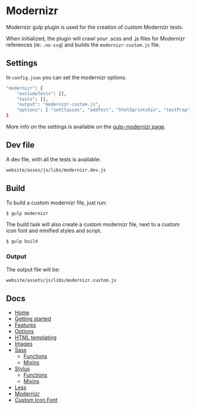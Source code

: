 # Modernizr

Modernizr gulp plugin is used for the creation of custom Modernizr tests.

When initialized, the plugin will crawl your .scss and .js files for Modernizr references (ie: `.no-svg`) and builds the `modernizr-custom.js` file.

## Settings

In `config.json` you can set the modernizr options.

```sh
"modernizr": {
	"excludeTests": [],
	"tests": [],
	"output": "modernizr-custom.js",
	"options": [ "setClasses", "addTest", "html5printshiv", "testProp", "fnBind" ]
}
```

More info on the settings is available on the [gulp-modernizr page](https://github.com/doctyper/gulp-modernizr).

## Dev file

A dev file, with all the tests is available:

```sh
website/asses/js/libs/modernizr.dev.js
```


## Build

To build a custom modernizr file, just run:

```sh
$ gulp modernizr
```
The build task will also create a custom modernizr file, next to a custom icon font and minified styles and script.

```sh
$ gulp build
```
### Output

The output file will be: 

```sh
website/assets/js/libs/modernizr.custom.js
```

## Docs

- [Home](/README.md)
- [Getting started](/docs/getting-started.md)
- [Features](/docs/features.md)
- [Options](/docs/options.md)
- [HTML templating](/docs/html.md)
- [Images](/docs/images.md)
- [Sass](/docs/sass/sass.md)
	- [Functions](/docs/sass/functions.md)
	- [Mixins](/docs/sass/mixins.md)
- [Stylus](/docs/stylus/stylus.md)
	- [Functions](/docs/stylus/functions.md)
	- [Mixins](/docs/stylus/mixins.md)
- [Less](/docs/less/less.md)
- [Modernizr](/docs/modernizr.md)
- [Custom Icon Font](/docs/custom-icon-font.md)